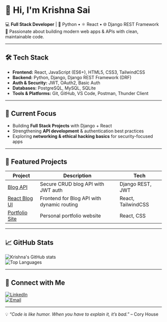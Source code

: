 # 👋 Hi, I'm Krishna Sai  

💻 **Full Stack Developer** | 🐍 Python • ⚛️ React • 🌐 Django REST Framework  
🚀 Passionate about building modern web apps & APIs with clean, maintainable code.  

---

## 🛠 Tech Stack  
- **Frontend:** React, JavaScript (ES6+), HTML5, CSS3, TailwindCSS  
- **Backend:** Python, Django, Django REST Framework (DRF)  
- **Auth & Security:** JWT, OAuth2, Basic Auth  
- **Databases:** PostgreSQL, MySQL, SQLite  
- **Tools & Platforms:** Git, GitHub, VS Code, Postman, Thunder Client  

---

## 📌 Current Focus  
- Building **Full Stack Projects** with Django + React  
- Strengthening **API development** & authentication best practices  
- Exploring **networking & ethical hacking basics** for security-focused apps  

---

## 📂 Featured Projects  
| Project | Description | Tech |
|---------|-------------|------|
| [Blog API](https://github.com/username/blog-api) | Secure CRUD blog API with JWT auth | Django REST, JWT |
| [React Blog UI](https://github.com/username/react-blog-ui) | Frontend for Blog API with dynamic routing | React, TailwindCSS |
| [Portfolio Site](https://github.com/username/portfolio) | Personal portfolio website | React, CSS |

---

## 📈 GitHub Stats  
![Krishna's GitHub stats](https://github-readme-stats.vercel.app/api?username=your-username&show_icons=true&theme=radical)  
![Top Languages](https://github-readme-stats.vercel.app/api/top-langs/?username=your-username&layout=compact&theme=radical)

---

## 🤝 Connect with Me  
[![LinkedIn](https://img.shields.io/badge/LinkedIn-0077B5?style=for-the-badge&logo=linkedin&logoColor=white)](https://www.linkedin.com/in/your-linkedin/)  
[![Email](https://img.shields.io/badge/Email-D14836?style=for-the-badge&logo=gmail&logoColor=white)](mailto:your-email@gmail.com)  

---

💡 *“Code is like humor. When you have to explain it, it’s bad.”* – Cory House
